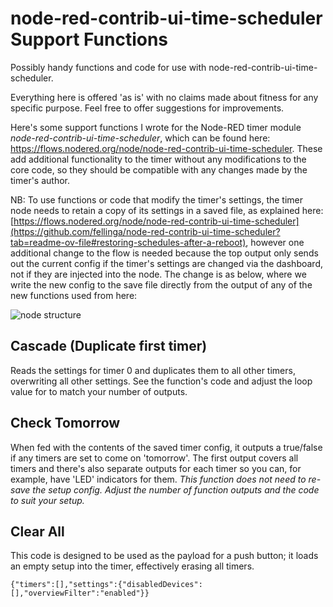 # node-red-contrib-ui-time-scheduler Support Functions
Possibly handy functions and code for use with node-red-contrib-ui-time-scheduler.

Everything here is offered 'as is' with no claims made about fitness for any specific purpose. Feel free to offer suggestions for improvements.

Here's some support functions I wrote for the Node-RED timer module *node-red-contrib-ui-time-scheduler*, which can be found here: https://flows.nodered.org/node/node-red-contrib-ui-time-scheduler. These add additional functionality to the timer without any modifications to the core code, so they should be compatible with any changes made by the timer's author.

NB: To use functions or code that modify the timer's settings, the timer node needs to retain a copy of its settings in a saved file, as explained here: [https://flows.nodered.org/node/node-red-contrib-ui-time-scheduler](https://github.com/fellinga/node-red-contrib-ui-time-scheduler?tab=readme-ov-file#restoring-schedules-after-a-reboot), however one additional change to the flow is needed because the top output only sends out the current config if the timer's settings are changed via the dashboard, not if they are injected into the node. The change is as below, where we write the new config to the save file directly from the output of any of the new functions used from here:

![node structure](https://github.com/linker3000/node-red-contrib-ui-time-scheduler-support-functions-/assets/19429471/c21a7b90-1388-4333-bf2d-7babd3673cc1)

## Cascade (Duplicate first timer)
Reads the settings for timer 0 and duplicates them to all other timers, overwriting all other settings. See the function's code and adjust the loop value for 
to match your number of outputs.

## Check Tomorrow

When fed with the contents of the saved timer config, it outputs a true/false if any timers are set to come on 'tomorrow'. The first output covers all timers and there's also separate outputs for each timer so you can, for example, have 'LED' indicators for them. *This function does not need to re-save the setup config. Adjust the number of function outputs and the code to suit your setup.* 

## Clear All

This code is designed to be used as the payload for a push button; it loads an empty setup into the timer, effectively erasing all timers.

``{"timers":[],"settings":{"disabledDevices":[],"overviewFilter":"enabled"}}``
